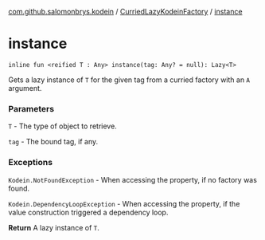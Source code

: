 [com.github.salomonbrys.kodein](../index.md) / [CurriedLazyKodeinFactory](index.md) / [instance](.)

# instance

`inline fun <reified T : Any> instance(tag: Any? = null): Lazy<T>`

Gets a lazy instance of `T` for the given tag from a curried factory with an `A` argument.

### Parameters

`T` - The type of object to retrieve.

`tag` - The bound tag, if any.

### Exceptions

`Kodein.NotFoundException` - When accessing the property, if no factory was found.

`Kodein.DependencyLoopException` - When accessing the property, if the value construction triggered a dependency loop.

**Return**
A lazy instance of `T`.

